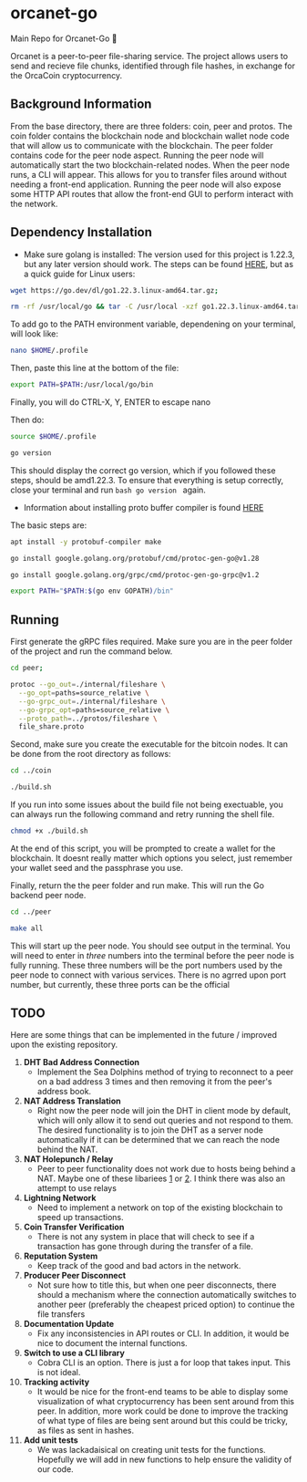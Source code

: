# orcanet-go

Main Repo for Orcanet-Go 🐳

Orcanet is a peer-to-peer file-sharing service. The project allows users to send and recieve file chunks, identified through file hashes, in exchange for the OrcaCoin cryptocurrency.

## Background Information

From the base directory, there are three folders: coin, peer and protos. The coin folder contains the blockchain node and blockchain wallet node code that will allow us to communicate with the blockchain. The peer folder contains code for the peer node aspect. Running the peer node will automatically start the two blockchain-related nodes. When the peer node runs, a CLI will appear. This allows for you to transfer files around without needing a front-end application. Running the peer node will also expose some HTTP API routes that allow the front-end GUI to perform interact with the network.

## Dependency Installation

* Make sure golang is installed: The version used for this project is 1.22.3, but any later version should work. The steps can be found [HERE](https://go.dev/doc/install), but as a quick guide for Linux users:

```bash
wget https://go.dev/dl/go1.22.3.linux-amd64.tar.gz;

rm -rf /usr/local/go && tar -C /usr/local -xzf go1.22.3.linux-amd64.tar.gz;
```

To add go to the PATH environment variable, dependening on your terminal, will look like:

```bash
nano $HOME/.profile
```

Then, paste this line at the bottom of the file:

```bash
export PATH=$PATH:/usr/local/go/bin
```

Finally, you will do CTRL-X, Y, ENTER to escape nano

Then do:

```bash
source $HOME/.profile

go version
```
This should display the correct go version, which if you followed these steps, should be amd1.22.3. To ensure that everything is setup correctly, close your terminal and run ```bash go version ``` again.



* Information about installing proto buffer compiler is found [HERE](https://grpc.io/docs/protoc-installation/)

The basic steps are:

```bash
apt install -y protobuf-compiler make

go install google.golang.org/protobuf/cmd/protoc-gen-go@v1.28

go install google.golang.org/grpc/cmd/protoc-gen-go-grpc@v1.2

export PATH="$PATH:$(go env GOPATH)/bin"
```

## Running

First generate the gRPC files required. Make sure you are in the peer folder of the project and run the command below.

``` bash
cd peer;

protoc --go_out=./internal/fileshare \
  --go_opt=paths=source_relative \
  --go-grpc_out=./internal/fileshare \
  --go-grpc_opt=paths=source_relative \
  --proto_path=../protos/fileshare \
  file_share.proto
```

Second, make sure you create the executable for the bitcoin nodes. It can be done from the root directory as follows:

```bash
cd ../coin

./build.sh
```

If you run into some issues about the build file not being exectuable, you can always run the following command and retry running the shell file.

```bash
chmod +x ./build.sh
```

At the end of this script, you will be prompted to create a wallet for the blockchain. It doesnt really matter which options you select, just remember your wallet seed and the passphrase you use.

Finally, return the the peer folder and run make. This will run the Go backend peer node.

```bash
cd ../peer

make all
```

This will start up the peer node. You should see output in the terminal. You will need to enter in <i>three</i> numbers into the terminal before the peer node is fully running. These three numbers will be the port numbers used by the peer node to connect with various services. There is no agrred upon port number, but currently, these three ports can be the official

## TODO

Here are some things that can be implemented in the future / improved upon the existing repository.

1. **DHT Bad Address Connection** 
    - Implement the Sea Dolphins method of trying to reconnect to a peer on a bad address 3 times and then removing it from the peer's address book. 
2. **NAT Address Translation** 
    - Right now the peer node will join the DHT in client mode by default, which will only allow it to send out queries and not respond to them. The desired functionality is to join the DHT as a server node automatically if it can be determined that we can reach the node behind the NAT.
3. **NAT Holepunch / Relay**
    - Peer to peer functionality does not work due to hosts being behind a NAT. Maybe one of these libariees [1](https://github.com/malcolmseyd/natpunch-go) or [2](https://github.com/shawwwn/Gole). I think there was also an attempt to use relays
4. **Lightning Network**
    - Need to implement a network on top of the existing blockchain to speed up transactions. 
5. **Coin Transfer Verification**
    - There is not any system in place that will check to see if a transaction has gone through during the transfer of a file. 
6. **Reputation System**
    - Keep track of the good and bad actors in the network. 
7. **Producer Peer Disconnect**
    - Not sure how to title this, but when one peer disconnects, there should a mechanism where the connection automatically switches to another peer (preferably the cheapest priced option) to continue the file transfers
8. **Documentation Update**
    - Fix any inconsistencies in API routes or CLI. In addition, it would be nice to document the internal functions.
9. **Switch to use a CLI library**
    - Cobra CLI is an option. There is just a for loop that takes input. This is not ideal.
10. **Tracking activity**
    - It would be nice for the front-end teams to be able to display some visualization of what cryptocurrency has been sent around from this peer. In addition, more work could be done to improve the tracking of what type of files are being sent around but this could be tricky, as files as sent in hashes.
11. **Add unit tests**
    - We was lackadaisical on creating unit tests for the functions. Hopefully we will add in new functions to help ensure the validity of our code.